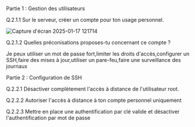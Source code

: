 Partie 1 : Gestion des utilisateurs

Q.2.1.1 Sur le serveur, créer un compte pour ton usage personnel.

![Capture d'écran 2025-01-17 121714](https://github.com/user-attachments/assets/689979b6-865d-4c64-b16f-66fe927f08fe)

Q.2.1.2 Quelles préconisations proposes-tu concernant ce compte ?

Je peux utiliser un mot de passe fort,limiter les droits d'accès,configurer un SSH,faire des mises à jour,utiliser un pare-feu,faire une surveillance des journaux

Partie 2 : Configuration de SSH

Q.2.2.1 Désactiver complètement l'accès à distance de l'utilisateur root.

Q.2.2.2 Autoriser l'accès à distance à ton compte personnel uniquement

Q.2.2.3 Mettre en place une authentification par clé valide et désactiver l'authentification par mot de passe
